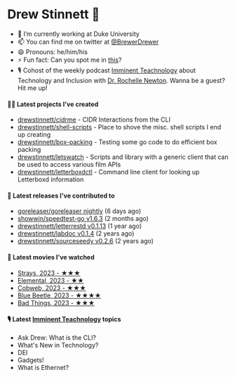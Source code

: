 
# Drew Stinnett 👋

- 🔭 I’m currently working at Duke University
- 📫 You can find me on twitter at [@BrewerDrewer](https://twitter.com/BrewerDrewer)
- 😄 Pronouns: he/him/his
- ⚡ Fun fact: Can you spot me in [this](https://www.youtube.com/watch?v=oL9WnB0qHBA)?
- 🎙 Cohost of the weekly podcast [Imminent Teachnology](https://podcast.imminentteachnology.com/) about Technology and Inclusion with [Dr. Rochelle Newton](https://www.linkedin.com/in/drrochellenewton/). Wanna be a guest? Hit me up!

#### 👨‍💻 Latest projects I've created
- [drewstinnett/cidrme](https://github.com/drewstinnett/cidrme) - CIDR Interactions from the CLI
- [drewstinnett/shell-scripts](https://github.com/drewstinnett/shell-scripts) - Place to shove the misc. shell scripts I end up creating
- [drewstinnett/box-packing](https://github.com/drewstinnett/box-packing) - Testing some go code to do efficient box packing
- [drewstinnett/letswatch](https://github.com/drewstinnett/letswatch) - Scripts and library with a generic client that can be used to access various film APIs
- [drewstinnett/letterboxdctl](https://github.com/drewstinnett/letterboxdctl) - Command line client for looking up Letterboxd information

#### 🚀 Latest releases I've contributed to
- [goreleaser/goreleaser nightly](https://github.com/goreleaser/goreleaser/releases/tag/nightly) (6 days ago)
- [showwin/speedtest-go v1.6.3](https://github.com/showwin/speedtest-go/releases/tag/v1.6.3) (2 months ago)
- [drewstinnett/letterrestd v0.1.13](https://github.com/drewstinnett/letterrestd/releases/tag/v0.1.13) (1 year ago)
- [drewstinnett/labdoc v0.1.4](https://github.com/drewstinnett/labdoc/releases/tag/v0.1.4) (2 years ago)
- [drewstinnett/sourceseedy v0.2.6](https://github.com/drewstinnett/sourceseedy/releases/tag/v0.2.6) (2 years ago)

#### 🍿 Latest movies I've watched
- [Strays, 2023 - ★★★](https://letterboxd.com/mondodrew/film/strays-2023/)
- [Elemental, 2023 - ★★](https://letterboxd.com/mondodrew/film/elemental-2023/)
- [Cobweb, 2023 - ★★★](https://letterboxd.com/mondodrew/film/cobweb-2023/)
- [Blue Beetle, 2023 - ★★★★](https://letterboxd.com/mondodrew/film/blue-beetle/)
- [Bad Things, 2023 - ★★★](https://letterboxd.com/mondodrew/film/bad-things/)

#### 🎙 Latest [Imminent Teachnology](https://podcast.imminentteachnology.com/) topics
- Ask Drew: What is the CLI?
- What&#39;s New in Technology?
- DEI
- Gadgets!
- What is Ethernet?

